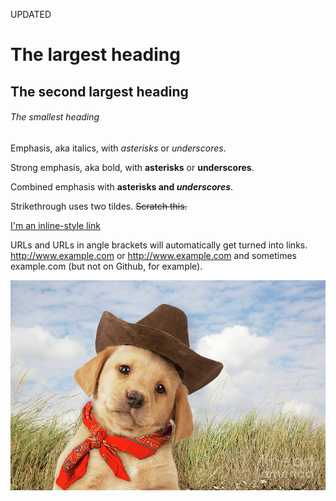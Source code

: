 UPDATED



# The largest heading
## The second largest heading
###### The smallest heading

Emphasis, aka italics, with *asterisks* or _underscores_.

Strong emphasis, aka bold, with **asterisks** or __underscores__.

Combined emphasis with **asterisks and _underscores_**.

Strikethrough uses two tildes. ~~Scratch this.~~

[I'm an inline-style link](https://www.google.com)


URLs and URLs in angle brackets will automatically get turned into links. 
http://www.example.com or <http://www.example.com> and sometimes 
example.com (but not on Github, for example).

![alt text](https://raw.githubusercontent.com/LegaciesofPunk/DIYshow2023/main/labrador-puppy-wearing-a-cowboy-hat-john-daniels.jpg "Yee-Paw")
